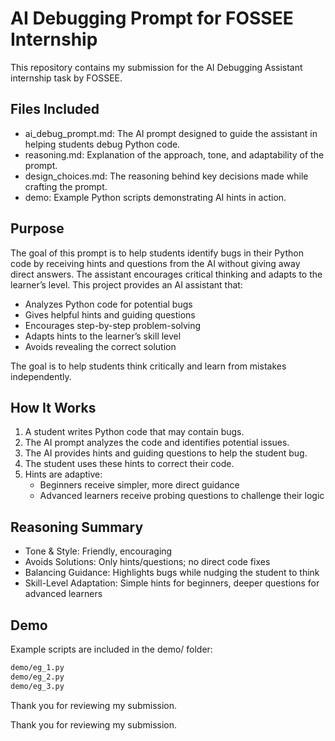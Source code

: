 # AI Debugging Prompt for FOSSEE Internship

This repository contains my submission for the AI Debugging Assistant internship task by FOSSEE.

## Files Included

- ai_debug_prompt.md: The AI prompt designed to guide the assistant in helping students debug Python code.
- reasoning.md: Explanation of the approach, tone, and adaptability of the prompt.
- design_choices.md: The reasoning behind key decisions made while crafting the prompt.
- demo: Example Python scripts demonstrating AI hints in action.

## Purpose

The goal of this prompt is to help students identify bugs in their Python code by receiving hints and questions from the AI without giving away direct answers. The assistant encourages critical thinking and adapts to the learner’s level.
This project provides an AI assistant that:

- Analyzes Python code for potential bugs
- Gives helpful hints and guiding questions
- Encourages step-by-step problem-solving
- Adapts hints to the learner’s skill level
- Avoids revealing the correct solution

The goal is to help students think critically and learn from mistakes independently.

## How It Works
1. A student writes Python code that may contain bugs.  
2. The AI prompt analyzes the code and identifies potential issues.  
3. The AI provides hints and guiding questions to help the student bug.  
4. The student uses these hints to correct their code.  
5. Hints are adaptive:  
   - Beginners receive simpler, more direct guidance  
   - Advanced learners receive probing questions to challenge their logic

##  Reasoning Summary

- Tone & Style: Friendly, encouraging
- Avoids Solutions: Only hints/questions; no direct code fixes
- Balancing Guidance: Highlights bugs while nudging the student to think
- Skill-Level Adaptation: Simple hints for beginners, deeper questions for advanced learners
  
##  Demo

Example scripts are included in the demo/ folder:
```bash
demo/eg_1.py
demo/eg_2.py
demo/eg_3.py
```
Thank you for reviewing my submission.

Thank you for reviewing my submission.
